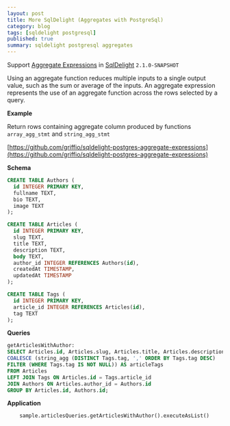```yaml
---
layout: post
title: More SqlDelight (Aggregates with PostgreSql)
category: blog
tags: [sqldelight postgresql] 
published: true
summary: sqldelight postgresql aggregates
---
```


Support [Aggregate Expressions](https://www.postgresql.org/docs/current/sql-expressions.html#SYNTAX-AGGREGATES) in [SqlDelight](https://cashapp.github.io/sqldelight/2.0.2/) `2.1.0-SNAPSHOT`

Using an aggregate function reduces multiple inputs to a single output value, such as the sum or average of the inputs.
An aggregate expression represents the use of an aggregate function across the rows selected by a query.

**Example**

Return rows containing aggregate column produced by functions `array_agg_stmt` and `string_agg_stmt`

[https://github.com/griffio/sqldelight-postgres-aggregate-expressions](https://github.com/griffio/sqldelight-postgres-aggregate-expressions)

**Schema**

```sql
CREATE TABLE Authors (
  id INTEGER PRIMARY KEY,
  fullname TEXT,
  bio TEXT,
  image TEXT
);

CREATE TABLE Articles (
  id INTEGER PRIMARY KEY,
  slug TEXT,
  title TEXT,
  description TEXT,
  body TEXT,
  author_id INTEGER REFERENCES Authors(id),
  createdAt TIMESTAMP,
  updatedAt TIMESTAMP
);

CREATE TABLE Tags (
  id INTEGER PRIMARY KEY,
  article_id INTEGER REFERENCES Articles(id),
  tag TEXT
);
```

**Queries**

```sql
getArticlesWithAuthor:
SELECT Articles.id, Articles.slug, Articles.title, Articles.description,
COALESCE (string_agg (DISTINCT Tags.tag, ',' ORDER BY Tags.tag DESC)
FILTER (WHERE Tags.tag IS NOT NULL)) AS articleTags
FROM Articles
LEFT JOIN Tags ON Articles.id = Tags.article_id
JOIN Authors ON Articles.author_id = Authors.id
GROUP BY Articles.id, Authors.id;
```

**Application**

```
    sample.articlesQueries.getArticlesWithAuthor().executeAsList()
```
